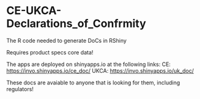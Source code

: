 # CE-UKCA-Declarations_of_Confrmity
The R code needed to generate DoCs in RShiny

Requires product specs core data!

The apps are deployed on shinyapps.io at the following links:
CE: https://invo.shinyapps.io/ce_doc/
UKCA: https://invo.shinyapps.io/uk_doc/

These docs are avaiable to anyone that is looking for them, including regulators!
